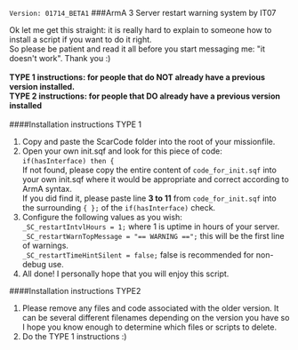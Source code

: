 `Version: 01714_BETA1`
###ArmA 3 Server restart warning system by IT07

Ok let me get this straight: it is really hard to explain to someone how to install a script if you want to do it right. <br /> So please be patient and read it all before you start messaging me: "it doesn't work". Thank you :)
<br />
<br />
**TYPE 1 instructions: for people that do NOT already have a previous version installed.** <br />
**TYPE 2 instructions: for people that DO already have a previous version installed**
<br /> <br />
####Installation instructions TYPE 1 <br />
1. Copy and paste the ScarCode folder into the root of your missionfile. <br />
2. Open your own init.sqf and look for this piece of code: <br />
`if(hasInterface) then {` <br />
If not found, please copy the entire content of `code_for_init.sqf` into your own init.sqf where it would be appropriate and correct according to ArmA syntax. <br />
If you did find it, please paste line **3 to 11** from `code_for_init.sqf` into the surrounding `{ };` of the `if(hasInterface)` check.
3. Configure the following values as you wish: <br />
`_SC_restartIntvlHours = 1;` where 1 is uptime in hours of your server. <br />
`_SC_restartWarnTopMessage = "== WARNING ==";` this will be the first line of warnings. <br />
`_SC_restartTimeHintSilent = false;` false is recommended for non-debug use.
4. All done! I personally hope that you will enjoy this script.

####Installation instructions TYPE2 <br />
1. Please remove any files and code associated with the older version. It can be several different filenames depending on the version you have so I hope you know enough to determine which files or scripts to delete. <br />
2. Do the TYPE 1 instructions :)
